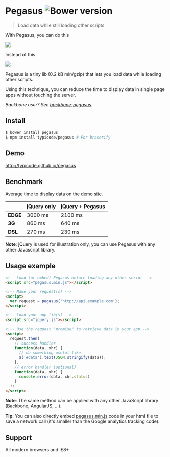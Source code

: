 # Pegasus ![Bower version](http://img.shields.io/badge/bower%20package-0.2.0-brightgreen.svg?style=flat)

> Load data while still loading other scripts

With Pegasus, you can do this

[![](http://i.imgur.com/8sVBtnB.png)](http://typicode.github.io/pegasus/)

Instead of this

[![](http://i.imgur.com/ves4uIf.png)](http://typicode.github.io/pegasus/)

Pegasus is a tiny lib (0.2 kB min/gzip) that lets you load data while loading other scripts.

Using this technique, you can reduce the time to display data in single page apps without touching the server.

_Backbone user? See [backbone-pegasus](https://github.com/typicode/backbone-pegasus)._

## Install

```bash
$ bower install pegasus
$ npm install typicode/pegasus # For broserify
```

## Demo

http://typicode.github.io/pegasus

## Benchmark

Average time to display data on the [demo site](http://typicode.github.io/pegasus).

|             | jQuery only  | jQuery + Pegasus  |
|:------------|:-------------|:------------------|
|__EDGE__     | 3000 ms      | 2100 ms           |
|__3G__       | 860 ms       | 640 ms            |
|__DSL__      | 270 ms       | 230 ms            |

__Note__: jQuery is used for illustration only, you can use Pegasus with any other Javascript library.

## Usage example

```html
<!-- Load (or embed) Pegasus before loading any other script -->
<script src="pegasus.min.js"></script>

<!-- Make your request(s) -->
<script>
  var request = pegasus('http://api.example.com');
</script>

<!-- Load your app lib(s) -->
<script src="jquery.js"></script>

<!-- Use the request "promise" to retrieve data in your app -->
<script>
  request.then(
    // success handler
    function(data, xhr) {
      // do something useful like
      $('#data').text(JSON.stringify(data));
    },
    // error handler (optional)
    function(data, xhr) {
      console.error(data, xhr.status)
    }
  );
</script>
```

__Note__: The same method can be applied with any other JavaScript library (Backbone, AngularJS, ...).

__Tip__: You can also directly embed [pegasus.min.js](https://github.com/typicode/pegasus/blob/master/dist/pegasus.min.js) code in your html file to save a network call (it's smaller than the Google analytics tracking code).

## Support

All modern browsers and IE8+
